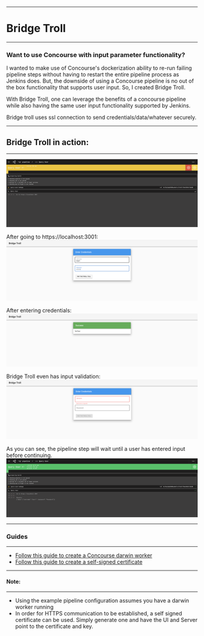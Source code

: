 ------------------------------------------------------------------------------------------------------------------------------ 
# Bridge Troll
------------------------------------------------------------------------------------------------------------------------------ 


### Want to use Concourse with input parameter functionality?

I wanted to make use of Concourse's dockerization ability to re-run failing pipeline steps without having to restart the entire pipeline process as Jenkins does. But, the downside of using a Concourse pipeline is no out of the box functionality that supports user input. So, I created Bridge Troll.

With Bridge Troll, one can leverage the benefits of a concourse pipeline while also having the same user input functionality supported by Jenkins. 

Bridge troll uses ssl connection to send credentials/data/whatever securely. 






------------------------------------------------------------------------------------------------------------------------------ 
## Bridge Troll in action:
------------------------------------------------------------------------------------------------------------------------------ 

![](https://github.com/leeferfeefer/concourse-query-user/blob/ssl_implementation/images/troll-concourse.png)

After going to https://localhost:3001:
![](https://github.com/leeferfeefer/concourse-query-user/blob/ssl_implementation/images/troll.png) 

After entering credentials:
![](https://github.com/leeferfeefer/concourse-query-user/blob/ssl_implementation/images/troll%20toll%20paid.png) 

Bridge Troll even has input validation:
![](https://github.com/leeferfeefer/concourse-query-user/blob/ssl_implementation/images/troll-validation.png) 

As you can see, the pipeline step will wait until a user has entered input before continuing.   
![](https://github.com/leeferfeefer/concourse-query-user/blob/ssl_implementation/images/troll%20concourse%20done.png)



------------------------------------------------------------------------------------------------------------------------------ 
### Guides
------------------------------------------------------------------------------------------------------------------------------ 

* [Follow this guide to create a Concourse darwin worker](https://github.com/leeferfeefer/concourse-query-user/wiki/Creating-a-darwin-worker)   
* [Follow this guide to create a self-signed certificate](https://github.com/leeferfeefer/concourse-query-user/wiki/Creating-a-self-signed-certificate)



------------------------------------------------------------------------------------------------------------------------------ 
#### Note:
------------------------------------------------------------------------------------------------------------------------------ 
* Using the example pipeline configuration assumes you have a darwin worker running
* In order for HTTPS communication to be established, a self signed certificate can be used. Simply generate one and have 
the UI and Server point to the certificate and key. 
